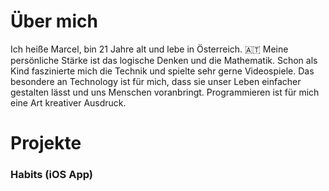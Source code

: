 # Über mich

Ich heiße Marcel, bin 21 Jahre alt und lebe in Österreich. 🇦🇹 
Meine persönliche Stärke ist das logische Denken und die Mathematik. 
Schon als Kind faszinierte mich die Technik und spielte sehr gerne Videospiele. Das besondere an Technology ist für mich, dass sie unser Leben einfacher gestalten lässt und uns Menschen voranbringt. 
Programmieren ist für mich eine Art kreativer Ausdruck. 

# Projekte

### Habits (iOS App)


